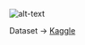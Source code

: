 ![alt-text](https://github.com/emreyesilyurt/twitter_sentiment_analysis/blob/master/images/download%20(3).png?raw=true)

Dataset -> [Kaggle](https://www.kaggle.com/kazanova/sentiment140)
